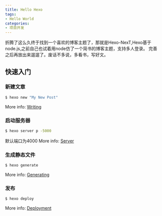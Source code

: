 ```yaml
---
title: Hello Hexo
tags:
- Hello World
categories:
- 项目开发
---
```

折腾了这么久终于找到一个喜欢的博客主题了，那就是Hexo-NexT,Hexo基于node.js,之前自己也试着用node仿了一个简书的博客主题，支持多人登录。
完善之后再放出来遛遛了。废话不多说，多看书，写好文。
<!-- more -->
## 快速入门

### 新建文章

``` bash
$ hexo new "My New Post"
```

More info: [Writing](https://hexo.io/docs/writing.html)

### 启动服务器

``` bash
$ hexo server p -5000
```
默认端口为4000
More info: [Server](https://hexo.io/docs/server.html)

### 生成静态文件

``` bash
$ hexo generate
```

More info: [Generating](https://hexo.io/docs/generating.html)

### 发布

``` bash
$ hexo deploy
```

More info: [Deployment](https://hexo.io/docs/deployment.html)
